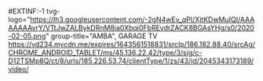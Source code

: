 #EXTINF:-1 tvg-logo="https://lh3.googleusercontent.com/-2gN4wEv_qPI/XjtKDwMuIQI/AAAAAAAAvrY/VTtJwZALBykDRnM8ia0Xbqi0FbREvdrZACK8BGAsYHg/s0/2020-02-05.png" group-title="AMBA", GARAGE TV https://vd234.mycdn.me/expires/1643561518831/srcIp/186.182.88.40/srcAg/CHROME_ANDROID_TABLET/ms/45.136.22.42/type/3/sig/c-D12TSMp8Q/ct/8/urls/185.226.53.74/clientType/1/zs/43/id/2045343173189/video/
